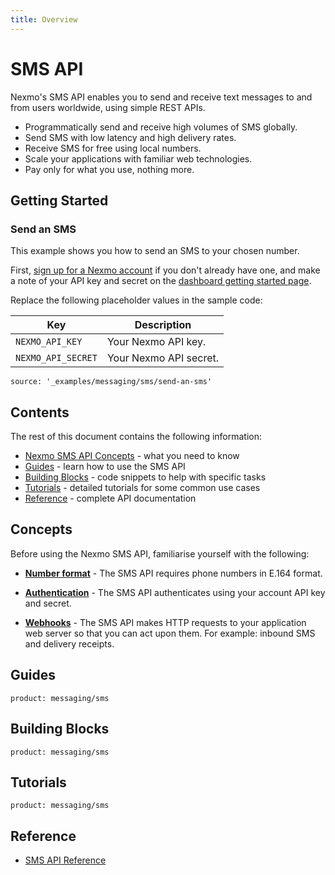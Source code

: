 ```yaml
---
title: Overview
---
```


# SMS API

Nexmo's SMS API enables you to send and receive text messages to and from users worldwide, using simple REST APIs.

* Programmatically send and receive high volumes of SMS globally.
* Send SMS with low latency and high delivery rates.
* Receive SMS for free using local numbers.
* Scale your applications with familiar web technologies.
* Pay only for what you use, nothing more.

## Getting Started

### Send an SMS

This example shows you how to send an SMS to your chosen number.

First, [sign up for a Nexmo account](https://dashboard.nexmo.com/sign-up) if you don't already have one, and make a note of your API key and secret on the [dashboard getting started page](https://dashboard.nexmo.com/getting-started-guide).

Replace the following placeholder values in the sample code:

Key | Description
-- | --
`NEXMO_API_KEY` | Your Nexmo API key.
`NEXMO_API_SECRET` | Your Nexmo API secret.

```building_blocks
source: '_examples/messaging/sms/send-an-sms'
```

## Contents

The rest of this document contains the following information:

* [Nexmo SMS API Concepts](#concepts) - what you need to know
* [Guides](#guides) - learn how to use the SMS API
* [Building Blocks](#building-blocks) - code snippets to help with specific tasks
* [Tutorials](#tutorials) - detailed tutorials for some common use cases
* [Reference](#reference) - complete API documentation

## Concepts

Before using the Nexmo SMS API, familiarise yourself with the following:

* **[Number format](/voice/voice-api/guides/numbers)** - The SMS API requires phone numbers in E.164 format.

* **[Authentication](/concepts/guides/authentication)** - The SMS API authenticates using your account API key and secret.

* **[Webhooks](/concepts/guides/webhooks)** - The SMS API makes HTTP requests to your application web server so that you can act upon them. For example: inbound SMS and delivery receipts.


## Guides

```concept_list
product: messaging/sms
```

## Building Blocks

```building_block_list
product: messaging/sms
```

## Tutorials

```tutorials
product: messaging/sms
```

## Reference

* [SMS API Reference](/api/sms)

